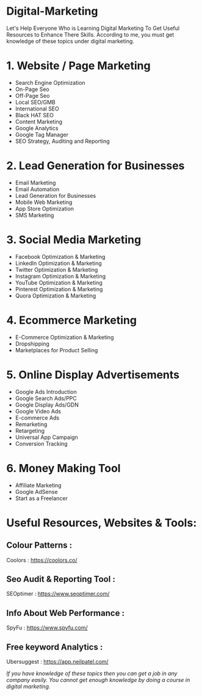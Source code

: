 # Digital-Marketing
Let's Help Everyone Who is Learning Digital Marketing To Get Useful Resources to Enhance There Skills.
According to me, you must get knowledge of these topics under digital marketing.

# 1. Website / Page Marketing

- Search Engine Optimization
- On-Page Seo
- Off-Page Seo
- Local SEO/GMB
- International SEO
- Black HAT SEO
- Content Marketing
- Google Analytics
- Google Tag Manager
- SEO Strategy, Auditing and Reporting

# 2. Lead Generation for Businesses

- Email Marketing
- Email Automation
- Lead Generation for Businesses
- Mobile Web Marketing
- App Store Optimization
- SMS Marketing

# 3. Social Media Marketing

- Facebook Optimization & Marketing
- LinkedIn Optimization & Marketing
- Twitter Optimization & Marketing
- Instagram Optimization & Marketing
- YouTube Optimization & Marketing
- Pinterest Optimization & Marketing
- Quora Optimization & Marketing

# 4. Ecommerce Marketing

- E-Commerce Optimization & Marketing
- Dropshipping
- Marketplaces for Product Selling

# 5. Online Display Advertisements

- Google Ads Introduction
- Google Search Ads/PPC
- Google Display Ads/GDN
- Google Video Ads
- E-commerce Ads
- Remarketing
- Retargeting
- Universal App Campaign
- Conversion Tracking

# 6. Money Making Tool

- Affiliate Marketing
- Google AdSense
- Start as a Freelancer

# Useful Resources, Websites & Tools:
## Colour Patterns :
Coolors : https://coolors.co/

## Seo Audit & Reporting Tool :
SEOptimer : https://www.seoptimer.com/

## Info About Web Performance :
SpyFu : https://www.spyfu.com/

## Free keyword Analytics :
Ubersuggest : https://app.neilpatel.com/


*If you have knowledge of these topics then you can get a job in any company easily. You cannot get enough knowledge by doing a course in digital marketing.*
